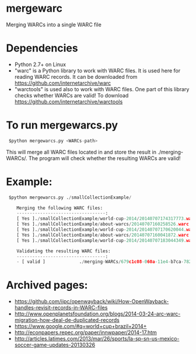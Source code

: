 mergewarc
=========

Merging WARCs into a single WARC file


Dependencies
==================
* Python 2.7+ on Linux
* "warc" is a Python library to work with WARC files. It is used here for reading WARC records.
       It can be downloaded from https://github.com/internetarchive/warc
* "warctools" is used also to work with WARC files. One part of this library checks whether WARCs are valid!
       To download https://github.com/internetarchive/warctools

To run mergewarcs.py
=====================
```python
 $python mergewarcs.py <WARCs-path>
```

 This will merge all WARC files located in <WARCs-path> and store the result in ./merging-WARCs/. The program will check whether the resulting WARCs are valid!
 
		
Example:
========
```python
 $python mergewarcs.py ./smallCollectionExample/

	Merging the following WARC files: 
	----------------------------------: 
	[ Yes ]./smallCollectionExample/world-cup-2014/20140707174317773.warc
	[ Yes ]./smallCollectionExample/about-warcs/20140707160258526.warc
	[ Yes ]./smallCollectionExample/world-cup-2014/20140707170620044.warc
	[ Yes ]./smallCollectionExample/about-warcs/20140707160041872.warc
	[ Yes ]./smallCollectionExample/world-cup-2014/20140707183044349.warc

	Validating the resulting WARC files: 
	----------------------------------: 
	- [ valid ]             ./merging-WARCs/679c1c08-060a-11e4-b7ca-782bcb0f034c/679eac98-060a-11e4-b7ca-782bcb0f034c.warc
```	

Archived pages:
========
* https://github.com/iipc/openwayback/wiki/How-OpenWayback-handles-revisit-records-in-WARC-files
* http://www.openplanetsfoundation.org/blogs/2014-03-24-arc-warc-migration-how-deal-de-duplicated-records
* https://www.google.com/#q=world+cup+brazil+2014+
* http://econpapers.repec.org/paper/innwpaper/2014-17.htm
* http://articles.latimes.com/2013/mar/26/sports/la-sp-sn-us-mexico-soccer-game-updates-20130326	

